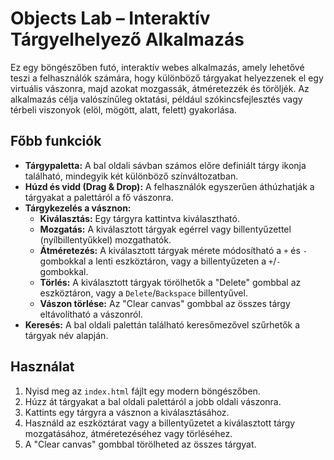# Objects Lab – Interaktív Tárgyelhelyező Alkalmazás

Ez egy böngészőben futó, interaktív webes alkalmazás, amely lehetővé teszi a felhasználók számára, hogy különböző tárgyakat helyezzenek el egy virtuális vászonra, majd azokat mozgassák, átméretezzék és töröljék. Az alkalmazás célja valószínűleg oktatási, például szókincsfejlesztés vagy térbeli viszonyok (elöl, mögött, alatt, felett) gyakorlása.

## Főbb funkciók

*   **Tárgypaletta:** A bal oldali sávban számos előre definiált tárgy ikonja található, mindegyik két különböző színváltozatban.
*   **Húzd és vidd (Drag & Drop):** A felhasználók egyszerűen áthúzhatják a tárgyakat a palettáról a fő vászonra.
*   **Tárgykezelés a vásznon:**
    *   **Kiválasztás:** Egy tárgyra kattintva kiválasztható.
    *   **Mozgatás:** A kiválasztott tárgyak egérrel vagy billentyűzettel (nyílbillentyűkkel) mozgathatók.
    *   **Átméretezés:** A kiválasztott tárgyak mérete módosítható a `+` és `-` gombokkal a lenti eszköztáron, vagy a billentyűzeten a `+`/`-` gombokkal.
    *   **Törlés:** A kiválasztott tárgyak törölhetők a "Delete" gombbal az eszköztáron, vagy a `Delete`/`Backspace` billentyűvel.
    *   **Vászon törlése:** Az "Clear canvas" gombbal az összes tárgy eltávolítható a vászonról.
*   **Keresés:** A bal oldali palettán található keresőmezővel szűrhetők a tárgyak név alapján.

## Használat

1.  Nyisd meg az `index.html` fájlt egy modern böngészőben.
2.  Húzz át tárgyakat a bal oldali palettáról a jobb oldali vászonra.
3.  Kattints egy tárgyra a vásznon a kiválasztásához.
4.  Használd az eszköztárat vagy a billentyűzetet a kiválasztott tárgy mozgatásához, átméretezéséhez vagy törléséhez.
5.  A "Clear canvas" gombbal törölheted az összes tárgyat.
